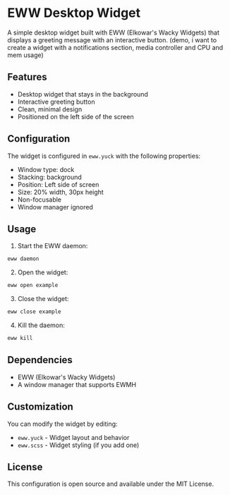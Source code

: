 # EWW Desktop Widget

A simple desktop widget built with EWW (Elkowar's Wacky Widgets) that displays a greeting message with an interactive button.
(demo, i want to create a widget with a notifications section, media controller and CPU and mem usage)

## Features

- Desktop widget that stays in the background
- Interactive greeting button
- Clean, minimal design
- Positioned on the left side of the screen

## Configuration

The widget is configured in `eww.yuck` with the following properties:
- Window type: dock
- Stacking: background
- Position: Left side of screen
- Size: 20% width, 30px height
- Non-focusable
- Window manager ignored

## Usage

1. Start the EWW daemon:
```bash
eww daemon
```

2. Open the widget:
```bash
eww open example
```

3. Close the widget:
```bash
eww close example
```

4. Kill the daemon:
```bash
eww kill
```

## Dependencies

- EWW (Elkowar's Wacky Widgets)
- A window manager that supports EWMH

## Customization

You can modify the widget by editing:
- `eww.yuck` - Widget layout and behavior
- `eww.scss` - Widget styling (if you add one)

## License

This configuration is open source and available under the MIT License. 